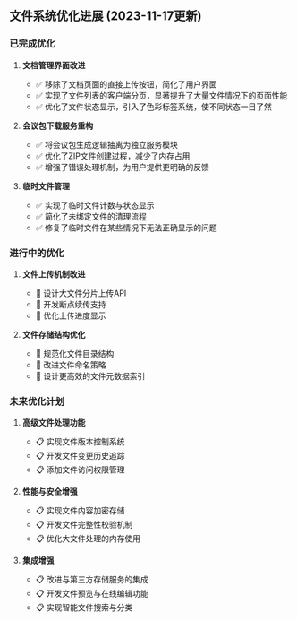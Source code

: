 ## 文件系统优化进展 (2023-11-17更新)

### 已完成优化

1. **文档管理界面改进**
   - ✅ 移除了文档页面的直接上传按钮，简化了用户界面
   - ✅ 实现了文件列表的客户端分页，显著提升了大量文件情况下的页面性能
   - ✅ 优化了文件状态显示，引入了色彩标签系统，使不同状态一目了然

2. **会议包下载服务重构**
   - ✅ 将会议包生成逻辑抽离为独立服务模块
   - ✅ 优化了ZIP文件创建过程，减少了内存占用
   - ✅ 增强了错误处理机制，为用户提供更明确的反馈

3. **临时文件管理**
   - ✅ 实现了临时文件计数与状态显示
   - ✅ 简化了未绑定文件的清理流程
   - ✅ 修复了临时文件在某些情况下无法正确显示的问题

### 进行中的优化

1. **文件上传机制改进**
   - 🔄 设计大文件分片上传API
   - 🔄 开发断点续传支持
   - 🔄 优化上传进度显示

2. **文件存储结构优化**
   - 🔄 规范化文件目录结构
   - 🔄 改进文件命名策略
   - 🔄 设计更高效的文件元数据索引

### 未来优化计划

1. **高级文件处理功能**
   - 📋 实现文件版本控制系统
   - 📋 开发文件变更历史追踪
   - 📋 添加文件访问权限管理

2. **性能与安全增强**
   - 📋 实现文件内容加密存储
   - 📋 开发文件完整性校验机制
   - 📋 优化大文件处理的内存使用

3. **集成增强**
   - 📋 改进与第三方存储服务的集成
   - 📋 开发文件预览与在线编辑功能
   - 📋 实现智能文件搜索与分类 